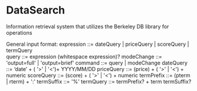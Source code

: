 # DataSearch
Information retrieval system that utilizes the Berkeley DB library for operations

General input format:
expression						 ::=	dateQuery	|	priceQuery	|	scoreQuery	|	termQuery	
query											 ::=	expression	(whitespace	expression)?
modeChange ::=	'output=full'	|	'output=brief'
command ::=	query	|	modeChange
dateQuery					 ::=	‘date’ +	(	'>'	|	'<')+	YYYY/MM/DD
priceQuery ::=	(price)	+	(	'>'	|	'<') +	numeric
scoreQuery ::=	(score)	+	(	'>'	|	'<') +	numeric
termPrefix ::=	(pterm	|	rterm)	+ ':'
termSuffix						 ::=	'%'	
termQuery							 ::=	termPrefix?	+ term	termSuffix?
